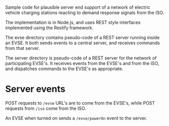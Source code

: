 Sample code for plausible server end support of a network of electric vehicle charging stations reacting to demand response signals from the ISO.

The implementation is in Node.js, and uses REST style interfaces implemented using the Restify framework.

The evse directory contains pseudo-code of a REST server running inside an EVSE.  It both sends events to a central server, and receives commands from that server.

The server directory is pseudo-code of a REST server for the network of participating EVSE's.  It receives events from the EVSE's and from the ISO, and dispatches commands to the EVSE's as appropriate.

# Server events

POST requests to `/evse` URL's are to come from the EVSE's, while POST requests from `/iso` come from the ISO.

An EVSE when turned on sends a `/evse/powerOn` event to the server.